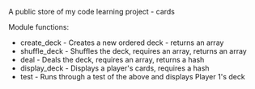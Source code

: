 A public store of my code learning project - cards

Module functions:
   - create_deck - Creates a new ordered deck - returns an array
   - shuffle_deck - Shuffles the deck, requires an array, returns an array
   - deal - Deals the deck, requires an array, returns a hash
   - display_deck - Displays a player's cards, requires a hash
   - test - Runs through a test of the above and displays Player 1's deck

